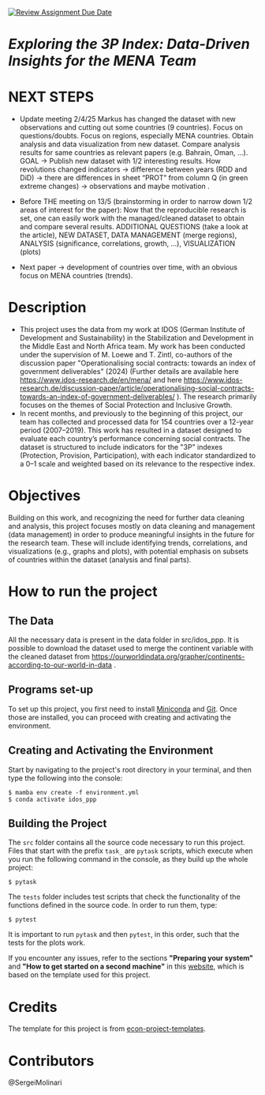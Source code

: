 [![Review Assignment Due Date](https://classroom.github.com/assets/deadline-readme-button-22041afd0340ce965d47ae6ef1cefeee28c7c493a6346c4f15d667ab976d596c.svg)](https://classroom.github.com/a/RN_okVXh)

# *Exploring the 3P Index: Data-Driven Insights for the MENA Team*

# NEXT STEPS

- Update meeting 2/4/25
Markus has changed the dataset with new observations and cutting out some countries (9 countries).
Focus on questions/doubts.
Focus on regions, especially MENA countries.
Obtain analysis and data visualization from new dataset.
Compare analysis results for same countries as relevant papers (e.g. Bahrain, Oman, ...).
GOAL -> Publish new dataset with 1/2 interesting results.
How revolutions changed indicators -> difference between years (RDD and DiD) -> there are differences in sheet “PROT” from column Q (in green extreme changes) -> observations and maybe motivation .

- Before THE meeting on 13/5 (brainstorming in order to narrow down 1/2 areas of interest for the paper):
Now that the reproducible research is set, one can easily work with the managed/cleaned dataset to obtain and compare several results.
ADDITIONAL QUESTIONS (take a look at the article), NEW DATASET, DATA MANAGEMENT (merge regions), ANALYSIS (significance, correlations, growth, …), VISUALIZATION (plots)

- Next paper -> development of countries over time, with an obvious focus on MENA countries (trends).


# Description

- This project uses the data from my work at IDOS (German Institute of Development and
  Sustainability) in the Stabilization and Development in the Middle East and North
  Africa team. My work has been conducted under the supervision of M. Loewe and T.
  Zintl, co-authors of the discussion paper "Operationalising social contracts: towards
  an index of government deliverables" (2024) (Further details are available here
  https://www.idos-research.de/en/mena/ and here
  https://www.idos-research.de/discussion-paper/article/operationalising-social-contracts-towards-an-index-of-government-deliverables/
  ). The research primarily focuses on the themes of Social Protection and Inclusive
  Growth.
- In recent months, and previously to the beginning of this project, our team has
  collected and processed data for 154 countries over a 12-year period (2007–2019). This
  work has resulted in a dataset designed to evaluate each country’s performance
  concerning social contracts. The dataset is structured to include indicators for the
  "3P" indexes (Protection, Provision, Participation), with each indicator standardized
  to a 0–1 scale and weighted based on its relevance to the respective index.

# Objectives

Building on this work, and recognizing the need for further data cleaning and analysis,
this project focuses mostly on data cleaning and management (data management) in order
to produce meaningful insights in the future for the research team. These will include
identifying trends, correlations, and visualizations (e.g., graphs and plots), with
potential emphasis on subsets of countries within the dataset (analysis and final
parts).

# How to run the project

## The Data

All the necessary data is present in the data folder in src/idos_ppp. It is possible to
download the dataset used to merge the continent variable with the cleaned dataset from
https://ourworldindata.org/grapher/continents-according-to-our-world-in-data .

## Programs set-up

To set up this project, you first need to install
[Miniconda](https://docs.conda.io/projects/miniconda/en/latest/) and
[Git](https://git-scm.com/downloads). Once those are installed, you can proceed with
creating and activating the environment.

## Creating and Activating the Environment

Start by navigating to the project's root directory in your terminal, and then type the
following into the console:

```console
$ mamba env create -f environment.yml
$ conda activate idos_ppp
```

## Building the Project

The `src` folder contains all the source code necessary to run this project. Files that
start with the prefix `task_` are `pytask` scripts, which execute when you run the
following command in the console, as they build up the whole project:

```console
$ pytask
```

The `tests` folder includes test scripts that check the functionality of the functions
defined in the source code. In order to run them, type:

```console
$ pytest
```

It is important to run `pytask` and then `pytest`, in this order, such that the tests
for the plots work.

If you encounter any issues, refer to the sections **"Preparing your system"** and
**"How to get started on a second machine"** in this
[website](https://econ-project-templates.readthedocs.io/en/stable/getting_started/index.html#preparing-your-system),
which is based on the template used for this project.

# Credits

The template for this project is from
[econ-project-templates](https://github.com/OpenSourceEconomics/econ-project-templates).

# Contributors

@SergeiMolinari
